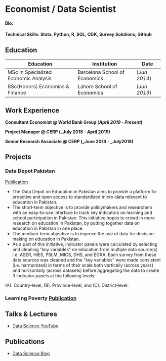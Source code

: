 # Economist / Data Scientist

#### Bio: 
#### Technical Skills: Stata, Python, R, SQL, ODK, Survey Solutions, Github

## Education

| Education                            | Institution                   | Date         |
| ------------------------------------ | ------------------------------| ------------ |
| MSc in Specialized Economic Analysis | Barcelona School of Economics | (_Jun 2014_) |
| BSc(Honors) Economics & Finance      | Lahore School of Economics    | (_Jun 2013_) |



## Work Experience
**Consultant Economist @ World Bank Group (_April 2019 - Present_)**

**Project Manager @ CERP (_July 2018 - April 2019)**

**Senior Research Associate @ CERP (_June 2014 - _July2018)**



## Projects
### Data Depot Pakistan
[Publication](https://datacatalog.worldbank.org/search/dataset/0038010/Data-Depot---Pakistan)


- The Data Depot on Education in Pakistan aims to provide a platform for proactive and open access to standardized micro-data relevant to education in Pakistan.
- The short-term objective is to provide policymakers and researchers with an easy-to-use interface to track key indicators on learning and school participation in Pakistan. This initiative hopes to crowd in more research on education in Pakistan, by putting together data on education in Pakistan in one place.
- The medium-term objective is to improve the use of data for decision-making on education in Pakistan.
- As a part of this initiative, indicator panels were calculated by selecting and cleaning "key variables" on education from multiple data source(s) i.e. ASER, HIES, PSLM, MICS, DHS, and EGRA. Each survey from these data sources was cleaned and the "key variables" were made consistent (i.e. harmonized) in terms of their scale both vertically (across years) and horizontally (across datasets) before aggregating the data to create 3 indicator panels at the following levels:

(A). Country-level,
(B). Province-level, and
(C). District-level.

### Learning Poverty [Publication](https://www.worldbank.org/en/topic/education/publication/state-of-global-learning-poverty)


## Talks & Lectures
- [Data Science YouTube]()

## Publications
- [Data Science Blog]()






<!---
This is a comment using GitHub's Markdown extension.
--->









